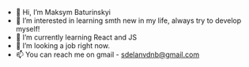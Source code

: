- 👋 Hi, I’m Maksym Baturinskyi
- 👀 I’m interested in learning smth new in my life, always try to develop myself!
- 🌱 I’m currently learning React and JS
- 💞️ I’m looking a job right now.
- 📫 You can reach me on gmail - sdelanvdnb@gmail.com


